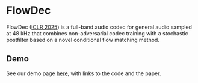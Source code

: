 # FlowDec

FlowDec ([ICLR 2025](https://openreview.net/forum?id=uxDFlPGRLX)) is a full-band audio codec for general audio sampled at 48 kHz that combines non-adversarial codec training with a stochastic postfilter based on a novel conditional flow matching method.

## Demo

See our demo page [here](https://sp-uhh.github.io/FlowDec/), with links to the code and the paper.
